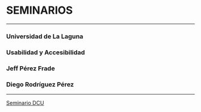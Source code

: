 # SEMINARIOS

***
### Universidad de La Laguna
### Usabilidad y Accesibilidad
### Jeff Pérez Frade
### Diego Rodríguez Pérez
***
[Seminario DCU](Seminario1.pdf)
